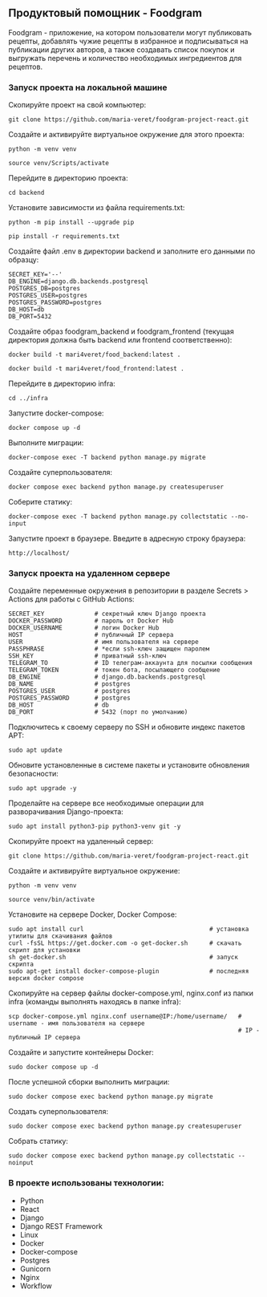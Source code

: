 ## Продуктовый помощник - Foodgram

Foodgram - приложение, на котором пользователи могут публиковать рецепты, добавлять чужие рецепты в избранное и подписываться на публикации других авторов, а также создавать список покупок и выгружать перечень и количество необходимых ингредиентов для рецептов.


### Запуск проекта на локальной машине

Скопируйте проект на свой компьютер:

```
git clone https://github.com/maria-veret/foodgram-project-react.git
```

Cоздайте и активируйте виртуальное окружение для этого проекта:

```
python -m venv venv
```

```
source venv/Scripts/activate
```

Перейдите в директорию проекта:

```
cd backend
```

Установите зависимости из файла requirements.txt:

```
python -m pip install --upgrade pip
```

```
pip install -r requirements.txt
```

Создайте файл .env в директории backend и заполните его данными по образцу:

```
SECRET_KEY='--'
DB_ENGINE=django.db.backends.postgresql
POSTGRES_DB=postgres
POSTGRES_USER=postgres
POSTGRES_PASSWORD=postgres
DB_HOST=db
DB_PORT=5432
```

Создайте образ foodgram_backend и foodgram_frontend (текущая директория должна быть backend или frontend соответственно):

```
docker build -t mari4veret/food_backend:latest .
```

```
docker build -t mari4veret/food_frontend:latest .
```

Перейдите в директорию infra:

```
cd ../infra
```

Запустите docker-compose:

```
docker compose up -d
```

Выполните миграции:

```
docker-compose exec -T backend python manage.py migrate
```

Создайте суперпользователя:

```
docker compose exec backend python manage.py createsuperuser
```

Соберите статику:

```
docker-compose exec -T backend python manage.py collectstatic --no-input
```

Запустите проект в браузере.
Введите в адресную строку браузера:

```
http://localhost/
```

### Запуск проекта на удаленном сервере

Создайте переменные окружения в репозитории в разделе Secrets > Actions для работы с GitHub Actions:

```
SECRET_KEY              # секретный ключ Django проекта
DOCKER_PASSWORD         # пароль от Docker Hub
DOCKER_USERNAME         # логин Docker Hub
HOST                    # публичный IP сервера
USER                    # имя пользователя на сервере
PASSPHRASE              # *если ssh-ключ защищен паролем
SSH_KEY                 # приватный ssh-ключ
TELEGRAM_TO             # ID телеграм-аккаунта для посылки сообщения
TELEGRAM_TOKEN          # токен бота, посылающего сообщение
DB_ENGINE               # django.db.backends.postgresql
DB_NAME                 # postgres
POSTGRES_USER           # postgres
POSTGRES_PASSWORD       # postgres
DB_HOST                 # db
DB_PORT                 # 5432 (порт по умолчанию)
```

Подключитесь к своему серверу по SSH и обновите индекс пакетов APT:

```
sudo apt update
```

Обновите установленные в системе пакеты и установите обновления безопасности:

```
sudo apt upgrade -y 
```

Проделайте на сервере все необходимые операции для разворачивания Django-проекта:

```
sudo apt install python3-pip python3-venv git -y
```

Скопируйте проект на удаленный сервер:

```
git clone https://github.com/maria-veret/foodgram-project-react.git
```

Создайте и активируйте виртуальное окружение:

```
python -m venv venv
```
```
source venv/bin/activate
```

Установите на сервере Docker, Docker Compose:

```
sudo apt install curl                                   # установка утилиты для скачивания файлов
curl -fsSL https://get.docker.com -o get-docker.sh      # скачать скрипт для установки
sh get-docker.sh                                        # запуск скрипта
sudo apt-get install docker-compose-plugin              # последняя версия docker compose
```

Скопируйте на сервер файлы docker-compose.yml, nginx.conf из папки infra (команды выполнять находясь в папке infra):

```
scp docker-compose.yml nginx.conf username@IP:/home/username/   # username - имя пользователя на сервере
                                                                # IP - публичный IP сервера
```

Создайте и запустите контейнеры Docker:

```
sudo docker compose up -d
```

После успешной сборки выполнить миграции:

```
sudo docker compose exec backend python manage.py migrate
```

Создать суперпользователя:

```
sudo docker compose exec backend python manage.py createsuperuser
```

Собрать статику:

```
sudo docker compose exec backend python manage.py collectstatic --noinput
```


### В проекте использованы технологии:
* Python
* React
* Django
* Django REST Framework
* Linux
* Docker
* Docker-compose
* Postgres
* Gunicorn
* Nginx
* Workflow
